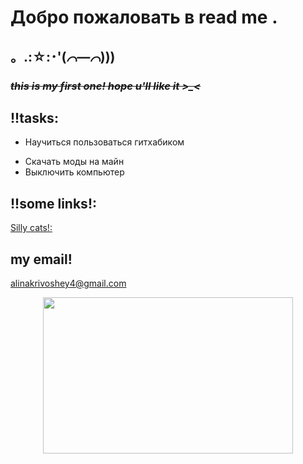 # Добро пожаловать в read me .
## 。.:☆:･'(*⌒―⌒*)))
###  ~~*this is my first one! hope u'll like it >_<*~~

## !!tasks:
- Научиться пользоваться гитхабиком
* Скачать моды на майн
* Выключить компьютер

## !!some links!:
[Silly cats!:](https://tenor.com/ru/search/silly-cat-gifs)  

## my email!
<alinakrivoshey4@gmail.com>


<p align="center">
  <img width="400" height="250" src="https://media1.tenor.com/m/eI_NphxRoToAAAAd/slurp-cat.gif">
</p>

